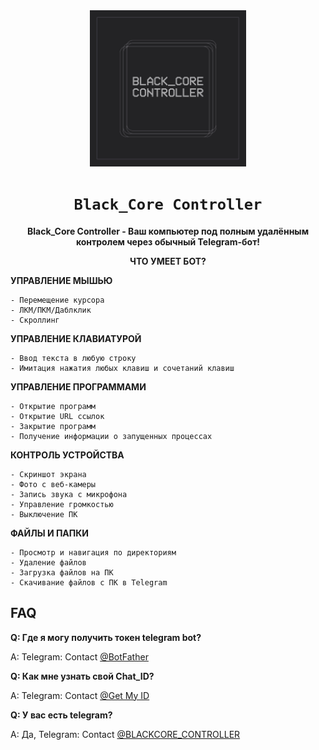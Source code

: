 <div align="center">
  <img src="logo-1.jpg" width="250"/>
  <h1><code>Black_Core Controller</code></h1>
  
  **Black_Core Controller - Ваш компьютер под полным удалённым контролем через обычный Telegram-бот!**
</div>

<div align="center">

  **ЧТО УМЕЕТ БОТ?**
</div>

**УПРАВЛЕНИЕ МЫШЬЮ**
```
- Перемещение курсора
- ЛКМ/ПКМ/Даблклик
- Скроллинг
```

**УПРАВЛЕНИЕ КЛАВИАТУРОЙ**
```
- Ввод текста в любую строку
- Имитация нажатия любых клавиш и сочетаний клавиш
```

**УПРАВЛЕНИЕ ПРОГРАММАМИ**
```
- Открытие программ
- Открытие URL ссылок
- Закрытие программ
- Получение информации о запущенных процессах

```
**КОНТРОЛЬ УСТРОЙСТВА**
```
- Скриншот экрана
- Фото с веб-камеры
- Запись звука с микрофона
- Управление громкостью
- Выключение ПК
```

**ФАЙЛЫ И ПАПКИ**
```
- Просмотр и навигация по директориям
- Удаление файлов
- Загрузка файлов на ПК
- Скачивание файлов с ПК в Telegram

```

FAQ
-----------
**Q: Где я могу получить токен telegram bot?**

A: Telegram: Contact [@BotFather](https://t.me/BotFather)

**Q: Как мне узнать свой Chat_ID?**

A: Telegram: Contact [@Get My ID](https://t.me/getmyid_bot)

**Q: У вас есть telegram?**

A: Да, Telegram: Contact [@BLACKCORE_CONTROLLER](https://t.me/BLACKCORE_CONTROLLER)
